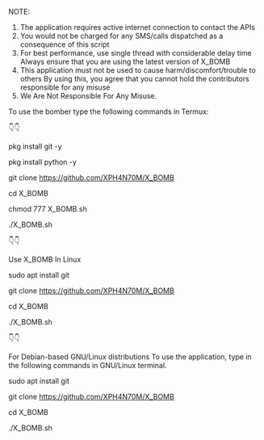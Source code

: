 NOTE:
1) The application requires active internet connection to contact the APIs
2) You would not be charged for any SMS/calls dispatched as a consequence of this script
3) For best performance, use single thread with considerable delay time
Always ensure that you are using the latest version of X_BOMB
4) This application must not be used to cause harm/discomfort/trouble to others
By using this, you agree that you cannot hold the contributors responsible for any misuse
5) We Are Not Responsible For Any Misuse.

To use the bomber type the following commands in Termux:

👇👇

pkg install git -y 

pkg install python -y 

git clone https://github.com/XPH4N70M/X_BOMB

cd X_BOMB

chmod 777 X_BOMB.sh

./X_BOMB.sh

👇👇

Use X_BOMB In Linux

sudo apt install git

git clone https://github.com/XPH4N70M/X_BOMB

cd X_BOMB

./X_BOMB.sh

👇👇

For Debian-based GNU/Linux distributions
To use the application, type in the following commands in GNU/Linux terminal.

sudo apt install git

git clone https://github.com/XPH4N70M/X_BOMB

cd X_BOMB

./X_BOMB.sh

